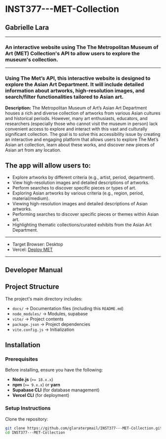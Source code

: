 # INST377---MET-Collection
## Gabrielle Lara
________________________________________________

### An interactive website using The The Metropolitan Museum of Art (MET) Collection's API to allow users to explore the museum's collection.
________________________________________________

### Using The Met’s API, this interactive website is designed to explore the Asian Art Department. It will include detailed information about artworks, high-resolution images, and search/filter functionalities tailored to Asian art. 

**Description:** The Metropolitan Museum of Art’s Asian Art Department houses a rich and diverse collection of artworks from various Asian cultures and historical periods. However, many art enthusiasts, educators, and researchers (especially those who cannot visit the museum in person) lack convenient access to explore and interact with this vast and culturally significant collection. The goal is to solve this accessibility issue by creating an interactive and engaging platform that allows users to explore The Met’s Asian art collection, learn about these works, and discover new pieces of Asian art from any location.

## The app will allow users to:
* Explore artworks by different criteria (e.g., artist, period, department).
* View high-resolution images and detailed descriptions of artworks.
* Perform searches to discover specific pieces or types of art.
* Exploring Asian artworks by various criteria (e.g., region, period, material/medium).
* Viewing high-resolution images and detailed descriptions of Asian artworks.
* Performing searches to discover specific pieces or themes within Asian art.
* Highlighting thematic collections/curated exhibits from the Asian Art Department.

________________________________________________

* Target Browser: Desktop
* Vercel: [Deploy MET](https://inst-377-met-collection-fhywot0yf-gabrielle-laras-projects.vercel.app)
________________________________________________

## Developer Manual

## Project Structure
The project's main directory includes:
* `docs/` → Documentation files (including this `README.md`)
* `node_modules/` → Modules, supabase
* `vite/` → Project contents
* `package.json` → Project dependencies
* `vite.config.js` → Initialization

## Installation 
### **Prerequisites**
Before installing, ensure you have the following:
* **Node.js** (`>= 18.x.x`)
* **npm** (`>= 9.x.x`) or **yarn**
* **Supabase CLI** (for database management)
* **Vercel CLI** (for deployment)

### **Setup Instructions**
Clone the repository:
   ```sh
   git clone https://github.com/glaraterpmail/INST377---MET-Collection.git
   cd INST377---MET-Collection
